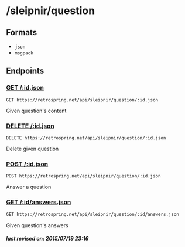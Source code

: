 # /sleipnir/question

## Formats

- `json`
- `msgpack`

## Endpoints

### [GET /:id.json](question/:id.md)

`GET https://retrospring.net/api/sleipnir/question/:id.json`

Given question's content

### [DELETE /:id.json](question/:id.md)

`DELETE https://retrospring.net/api/sleipnir/question/:id.json`

Delete given question

### [POST /:id.json](question/:id.md)

`POST https://retrospring.net/api/sleipnir/question/:id.json`

Answer a question

### [GET /:id/answers.json](question/:id/answers.md)

`GET https://retrospring.net/api/sleipnir/question/:id/answers.json`

Given question's answers

##### last revised on: 2015/07/19 23:16
